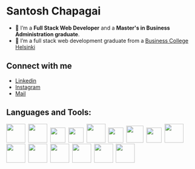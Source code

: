 # Santosh Chapagai 

- 🔭 I’m a <strong>Full Stack Web Developer</strong> and a <strong>Master's in Business Administration graduate</strong>.
- 🌱 I’m a full stack web development graduate from a <a href="https://en.bc.fi/">Business College Helsinki</a>

## Connect with me
<ul>
  <li><a href="https://www.linkedin.com/in/santosh-chapagai-44b313131/" target="_blank">Linkedin</a></li>
  <li><a href="https://instagram.com/san____tosh?igshid=ZDdkNTZiNTM=" target="_blank">Instagram</a></li>
  <li><a href="mailto:santoshchapagai100@gmail.com" target="_blank">Mail</a></li>
</ul>

## Languages and Tools:
<div>
  <img width=50px src="https://cdn-icons-png.flaticon.com/128/5968/5968267.png">&nbsp;
  <img width=50px src="https://cdn-icons-png.flaticon.com/128/5968/5968242.png">&nbsp;
  <img width=40px src="https://cdn-icons-png.flaticon.com/128/1199/1199124.png">&nbsp;
  <img width=40px src="https://cdn-icons-png.flaticon.com/128/5968/5968672.png">&nbsp;
  <img width=50px src="https://img.icons8.com/?size=96&id=CIAZz2CYc6Kc&format=png">&nbsp;
  <img width=40px src="https://img.icons8.com/?size=96&id=gFw7X5Tbl3ss&format=png">&nbsp;
  <img width=45px src="https://cdn-icons-png.flaticon.com/128/875/875209.png">&nbsp;
  <img width=40px src="https://cdn-icons-png.flaticon.com/128/5968/5968381.png">&nbsp;
  <img width=50px src="https://cdn-icons-png.flaticon.com/128/5968/5968332.png">&nbsp;
  <img width=50px src="https://cdn-icons-png.flaticon.com/128/5968/5968691.png">&nbsp;
  <img width=50px src="https://cdn-icons-png.flaticon.com/128/919/919825.png">&nbsp;
  <img width=50px src="https://cdn-icons-png.flaticon.com/128/919/919836.png">&nbsp;
  <img width=50px src="https://img.icons8.com/?size=96&id=bosfpvRzNOG8&format=png">&nbsp;
  <img width=50px src="https://img.icons8.com/?size=96&id=33039&format=png">&nbsp;
  <img width=50px src="https://cdn-icons-png.flaticon.com/128/15466/15466052.png">&nbsp;
</div>



<!--
**SantoshChapagai/SantoshChapagai** is a ✨ _special_ ✨ repository because its `README.md` (this file) appears on your GitHub profile.
![](https://visitor-badge.laobi.icu/badge?page_id=SantoshChapagai.SantoshChapagai)
Here are some ideas to get you started:

- 🔭 I’m currently working on ...
- 🌱 I’m currently learning ...
- 👯 I’m looking to collaborate on ...
- 🤔 I’m looking for help with ...
- 💬 Ask me about ...
- 📫 How to reach me: ...
- 😄 Pronouns: ...
- ⚡ Fun fact: ...
-->

